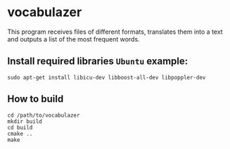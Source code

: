 # vocabulazer
This program receives files of different formats, translates them into a text and outputs a list of the most frequent words.

## Install required libraries `Ubuntu` example:

```
sudo apt-get install libicu-dev libboost-all-dev libpoppler-dev
```


## How to build
```
cd /path/to/vocabulazer
mkdir build
cd build
cmake ..
make
```